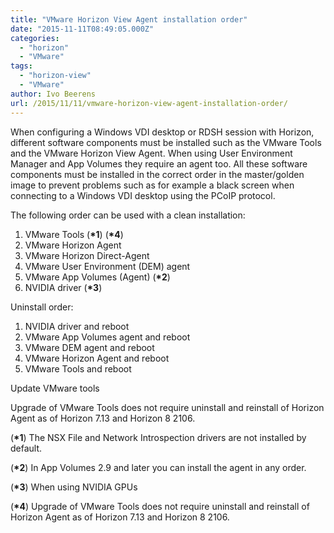 ```yaml
---
title: "VMware Horizon View Agent installation order"
date: "2015-11-11T08:49:05.000Z"
categories: 
  - "horizon"
  - "VMware"
tags: 
  - "horizon-view"
  - "VMware"
author: Ivo Beerens
url: /2015/11/11/vmware-horizon-view-agent-installation-order/
---
```


When configuring a Windows VDI desktop or RDSH session with Horizon, different software components must be installed such as the VMware Tools and the VMware Horizon View Agent. When using User Environment Manager and App Volumes they require an agent too. All these software components must be installed in the correct order in the master/golden image to prevent problems such as for example a black screen when connecting to a Windows VDI desktop using the PCoIP protocol.

The following order can be used with a clean installation:

1. VMware Tools (**\*1**) (**\*4**)
2. VMware Horizon Agent
3. VMware Horizon Direct-Agent
4. VMware User Environment (DEM) agent
5. VMware App Volumes (Agent) (**\*2**)
6. NVIDIA driver (**\*3**)

Uninstall order:

1. NVIDIA driver and reboot
2. VMware App Volumes agent and reboot
3. VMware DEM agent and reboot
4. VMware Horizon Agent and reboot
5. VMware Tools and reboot

Update VMware tools

Upgrade of VMware Tools does not require uninstall and reinstall of Horizon Agent as of Horizon 7.13 and Horizon 8 2106.

(**\*1**) The NSX File and Network Introspection drivers are not installed by default.

(**\*2**) In App Volumes 2.9 and later you can install the agent in any order.

(**\*3**) When using NVIDIA GPUs

(**\*4**) Upgrade of VMware Tools does not require uninstall and reinstall of Horizon Agent as of Horizon 7.13 and Horizon 8 2106.